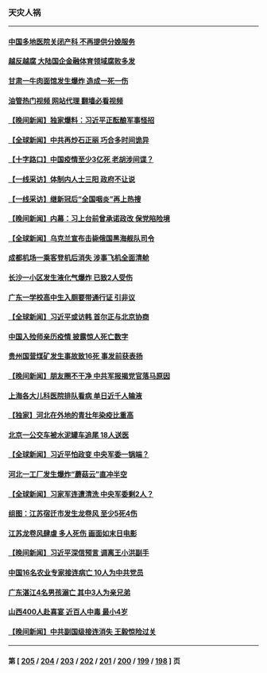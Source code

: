 ### 天灾人祸
---
#### [中国多地医院关闭产科 不再提供分娩服务](../../pages/ncid280/n14082799.md?09282045) 
#### [越反越腐 大陆国企金融体育领域腐败多发](../../pages/ncid280/n14082361.md?09282045) 
#### [甘肃一牛肉面馆发生爆炸  造成一死一伤](../../pages/ncid280/n14082310.md?09282045) 
#### [油管热门视频 网站代理 翻墙必看视频](http://138.2.39.72:81/youtube.html?epic-marker?09282045)
#### [【晚间新闻】独家爆料：习近平正酝酿军事怪招](../../pages/ncid280/n14082240.md?09282045) 
#### [【全球新闻】中共再炒石正丽 巧合多时间诡异](../../pages/ncid280/n14082243.md?09282045) 
#### [【十字路口】中国疫情至少3亿死 老胡涉间谍？](../../pages/ncid280/n14081722.md?09282045) 
#### [【一线采访】体制内人士三阳 政府不让说](../../pages/ncid280/n14081286.md?09282045) 
#### [【一线采访】继新冠后“全国咽炎”再上热搜](../../pages/ncid280/n14081285.md?09282045) 
#### [【晚间新闻】内幕：习上台前曾承诺政改 保党陷险境](../../pages/ncid280/n14081501.md?09282045) 
#### [【全球新闻】乌克兰宣布击毙俄国黑海舰队司令](../../pages/ncid280/n14081502.md?09282045) 
#### [成都机场一乘客登机后消失 涉事飞机全面清舱](../../pages/ncid280/n14081503.md?09282045) 
#### [长沙一小区发生液化气爆炸 已致2人受伤](../../pages/ncid280/n14080978.md?09282045) 
#### [广东一学校高中生入厕要带通行证 引非议](../../pages/ncid280/n14080853.md?09282045) 
#### [【全球新闻】习近平或访韩 首尔正与北京协商](../../pages/ncid280/n14080762.md?09282045) 
#### [中国入殓师亲历疫情 披露惊人死亡数字](../../pages/ncid280/n14080339.md?09282045) 
#### [贵州国营煤矿发生事故致16死 事发前获表扬](../../pages/ncid280/n14080316.md?09282045) 
#### [【晚间新闻】朋友圈不干净 中共军报揭党官落马原因](../../pages/ncid280/n14079755.md?09282045) 
#### [上海各大儿科医院排队看病 单日近千人输液](../../pages/ncid280/n14078898.md?09282045) 
#### [【独家】河北在外地的青壮年染疫比重高](../../pages/ncid280/n14078431.md?09282045) 
#### [北京一公交车被水泥罐车追尾 18人送医](../../pages/ncid280/n14079131.md?09282045) 
#### [【全球新闻】习近平怕政变 中央军委一锅端？](../../pages/ncid280/n14079104.md?09282045) 
#### [河北一工厂发生爆炸“蘑菇云”直冲半空](../../pages/ncid280/n14078434.md?09282045) 
#### [【全球新闻】习家军连遭清洗 中央军委剩2人？](../../pages/ncid280/n14078410.md?09282045) 
#### [组图：江苏宿迁市发生龙卷风 至少5死4伤](../../pages/ncid280/n14077799.md?09282045) 
#### [江苏龙卷风肆虐 多人死伤 画面如末日电影](../../pages/ncid280/n14077691.md?09282045) 
#### [【晚间新闻】习近平深信预言 调离王小洪副手](../../pages/ncid280/n14077074.md?09282045) 
#### [中国16名农业专家接连病亡 10人为中共党员](../../pages/ncid280/n14076786.md?09282045) 
#### [广东湛江4名男孩溺亡 其中3人为亲兄弟](../../pages/ncid280/n14076824.md?09282045) 
#### [山西400人赴喜宴 近百人中毒 最小4岁](../../pages/ncid280/n14076787.md?09282045) 
#### [【晚间新闻】中共副国级接连消失 王毅惊险过关](../../pages/ncid280/n14076732.md?09282045) 

---
#### 第 [ [205](./205.md?09282045) / [204](./204.md?09282045) / [203](./203.md?09282045) / [202](./202.md?09282045) / [201](./201.md?09282045) / [200](./200.md?09282045) / [199](./199.md?09282045) / [198](./198.md?09282045) ] 页
